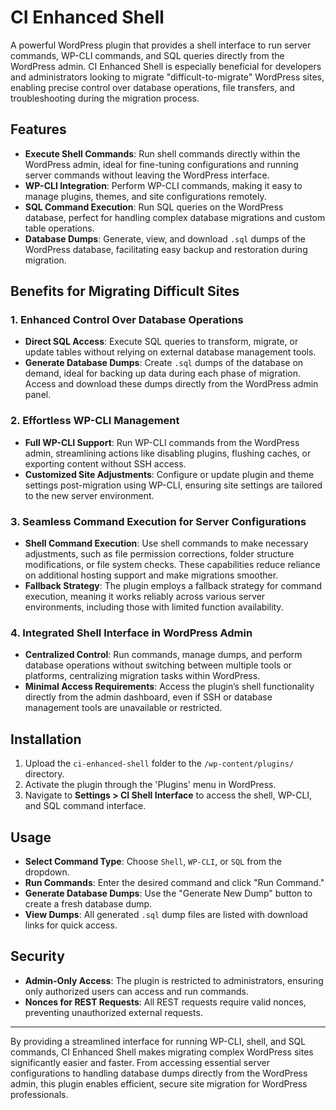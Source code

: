 # CI Enhanced Shell

A powerful WordPress plugin that provides a shell interface to run server commands, WP-CLI commands, and SQL queries directly from the WordPress admin. CI Enhanced Shell is especially beneficial for developers and administrators looking to migrate "difficult-to-migrate" WordPress sites, enabling precise control over database operations, file transfers, and troubleshooting during the migration process.

## Features

- **Execute Shell Commands**: Run shell commands directly within the WordPress admin, ideal for fine-tuning configurations and running server commands without leaving the WordPress interface.
- **WP-CLI Integration**: Perform WP-CLI commands, making it easy to manage plugins, themes, and site configurations remotely.
- **SQL Command Execution**: Run SQL queries on the WordPress database, perfect for handling complex database migrations and custom table operations.
- **Database Dumps**: Generate, view, and download `.sql` dumps of the WordPress database, facilitating easy backup and restoration during migration.

## Benefits for Migrating Difficult Sites

### 1. **Enhanced Control Over Database Operations**
   - **Direct SQL Access**: Execute SQL queries to transform, migrate, or update tables without relying on external database management tools.
   - **Generate Database Dumps**: Create `.sql` dumps of the database on demand, ideal for backing up data during each phase of migration. Access and download these dumps directly from the WordPress admin panel.

### 2. **Effortless WP-CLI Management**
   - **Full WP-CLI Support**: Run WP-CLI commands from the WordPress admin, streamlining actions like disabling plugins, flushing caches, or exporting content without SSH access.
   - **Customized Site Adjustments**: Configure or update plugin and theme settings post-migration using WP-CLI, ensuring site settings are tailored to the new server environment.

### 3. **Seamless Command Execution for Server Configurations**
   - **Shell Command Execution**: Use shell commands to make necessary adjustments, such as file permission corrections, folder structure modifications, or file system checks. These capabilities reduce reliance on additional hosting support and make migrations smoother.
   - **Fallback Strategy**: The plugin employs a fallback strategy for command execution, meaning it works reliably across various server environments, including those with limited function availability.

### 4. **Integrated Shell Interface in WordPress Admin**
   - **Centralized Control**: Run commands, manage dumps, and perform database operations without switching between multiple tools or platforms, centralizing migration tasks within WordPress.
   - **Minimal Access Requirements**: Access the plugin’s shell functionality directly from the admin dashboard, even if SSH or database management tools are unavailable or restricted.

## Installation

1. Upload the `ci-enhanced-shell` folder to the `/wp-content/plugins/` directory.
2. Activate the plugin through the 'Plugins' menu in WordPress.
3. Navigate to **Settings > CI Shell Interface** to access the shell, WP-CLI, and SQL command interface.

## Usage

- **Select Command Type**: Choose `Shell`, `WP-CLI`, or `SQL` from the dropdown.
- **Run Commands**: Enter the desired command and click "Run Command."
- **Generate Database Dumps**: Use the "Generate New Dump" button to create a fresh database dump.
- **View Dumps**: All generated `.sql` dump files are listed with download links for quick access.

## Security

- **Admin-Only Access**: The plugin is restricted to administrators, ensuring only authorized users can access and run commands.
- **Nonces for REST Requests**: All REST requests require valid nonces, preventing unauthorized external requests.

---

By providing a streamlined interface for running WP-CLI, shell, and SQL commands, CI Enhanced Shell makes migrating complex WordPress sites significantly easier and faster. From accessing essential server configurations to handling database dumps directly from the WordPress admin, this plugin enables efficient, secure site migration for WordPress professionals.

